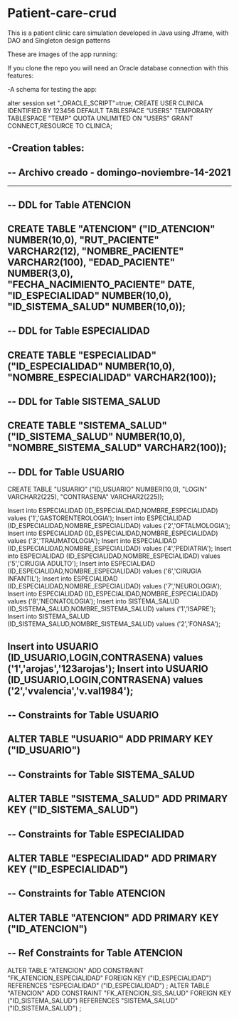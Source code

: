 # Patient-care-crud
This is a patient clinic care simulation developed in Java using Jframe, with DAO and Singleton design patterns  

These are images of the app running:



If you clone the repo you will need an Oracle database connection with this features:

-A schema for testing the app:

  alter session set "_ORACLE_SCRIPT"=true;
  CREATE USER CLINICA IDENTIFIED BY 123456
  DEFAULT TABLESPACE "USERS"
  TEMPORARY TABLESPACE "TEMP"
  QUOTA UNLIMITED ON "USERS"
  GRANT CONNECT,RESOURCE TO CLINICA;

-Creation tables:
  --------------------------------------------------------
-- Archivo creado  - domingo-noviembre-14-2021   
--------------------------------------------------------
--------------------------------------------------------
--  DDL for Table ATENCION
--------------------------------------------------------

  CREATE TABLE "ATENCION" ("ID_ATENCION" NUMBER(10,0), "RUT_PACIENTE" VARCHAR2(12), "NOMBRE_PACIENTE" VARCHAR2(100), "EDAD_PACIENTE" NUMBER(3,0), "FECHA_NACIMIENTO_PACIENTE" DATE, "ID_ESPECIALIDAD" NUMBER(10,0), "ID_SISTEMA_SALUD" NUMBER(10,0));
--------------------------------------------------------
--  DDL for Table ESPECIALIDAD
--------------------------------------------------------

  CREATE TABLE "ESPECIALIDAD" ("ID_ESPECIALIDAD" NUMBER(10,0), "NOMBRE_ESPECIALIDAD" VARCHAR2(100));
--------------------------------------------------------
--  DDL for Table SISTEMA_SALUD
--------------------------------------------------------

  CREATE TABLE "SISTEMA_SALUD" ("ID_SISTEMA_SALUD" NUMBER(10,0), "NOMBRE_SISTEMA_SALUD" VARCHAR2(100));
--------------------------------------------------------
--  DDL for Table USUARIO
--------------------------------------------------------

  CREATE TABLE "USUARIO" ("ID_USUARIO" NUMBER(10,0), "LOGIN" VARCHAR2(225), "CONTRASENA" VARCHAR2(225));

Insert into ESPECIALIDAD (ID_ESPECIALIDAD,NOMBRE_ESPECIALIDAD) values ('1','GASTORENTEROLOGIA');
Insert into ESPECIALIDAD (ID_ESPECIALIDAD,NOMBRE_ESPECIALIDAD) values ('2','OFTALMOLOGIA');
Insert into ESPECIALIDAD (ID_ESPECIALIDAD,NOMBRE_ESPECIALIDAD) values ('3','TRAUMATOLOGIA');
Insert into ESPECIALIDAD (ID_ESPECIALIDAD,NOMBRE_ESPECIALIDAD) values ('4','PEDIATRIA');
Insert into ESPECIALIDAD (ID_ESPECIALIDAD,NOMBRE_ESPECIALIDAD) values ('5','CIRUGIA ADULTO');
Insert into ESPECIALIDAD (ID_ESPECIALIDAD,NOMBRE_ESPECIALIDAD) values ('6','CIRUGIA INFANTIL');
Insert into ESPECIALIDAD (ID_ESPECIALIDAD,NOMBRE_ESPECIALIDAD) values ('7','NEUROLOGIA');
Insert into ESPECIALIDAD (ID_ESPECIALIDAD,NOMBRE_ESPECIALIDAD) values ('8','NEONATOLOGIA');
Insert into SISTEMA_SALUD (ID_SISTEMA_SALUD,NOMBRE_SISTEMA_SALUD) values ('1','ISAPRE');
Insert into SISTEMA_SALUD (ID_SISTEMA_SALUD,NOMBRE_SISTEMA_SALUD) values ('2','FONASA');

Insert into USUARIO (ID_USUARIO,LOGIN,CONTRASENA) values ('1','arojas','123arojas');
Insert into USUARIO (ID_USUARIO,LOGIN,CONTRASENA) values ('2','vvalencia','v.val1984');
--------------------------------------------------------
--  Constraints for Table USUARIO
--------------------------------------------------------

  ALTER TABLE "USUARIO" ADD PRIMARY KEY ("ID_USUARIO") 
--------------------------------------------------------
--  Constraints for Table SISTEMA_SALUD
--------------------------------------------------------

  ALTER TABLE "SISTEMA_SALUD" ADD PRIMARY KEY ("ID_SISTEMA_SALUD") 
--------------------------------------------------------
--  Constraints for Table ESPECIALIDAD
--------------------------------------------------------

  ALTER TABLE "ESPECIALIDAD" ADD PRIMARY KEY ("ID_ESPECIALIDAD") 
--------------------------------------------------------
--  Constraints for Table ATENCION
--------------------------------------------------------

  ALTER TABLE "ATENCION" ADD PRIMARY KEY ("ID_ATENCION") 
--------------------------------------------------------
--  Ref Constraints for Table ATENCION
--------------------------------------------------------

  ALTER TABLE "ATENCION" ADD CONSTRAINT "FK_ATENCION_ESPECIALIDAD" FOREIGN KEY ("ID_ESPECIALIDAD") REFERENCES "ESPECIALIDAD" ("ID_ESPECIALIDAD") ;
  ALTER TABLE "ATENCION" ADD CONSTRAINT "FK_ATENCION_SIS_SALUD" FOREIGN KEY ("ID_SISTEMA_SALUD") REFERENCES "SISTEMA_SALUD" ("ID_SISTEMA_SALUD") ;

